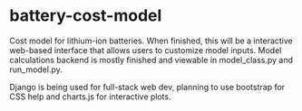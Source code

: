 # battery-cost-model
Cost model for lithium-ion batteries. When finished, this will be a interactive web-based interface that allows users to customize model inputs. Model calculations backend is mostly finished and viewable in model_class.py and run_model.py.

Django is being used for full-stack web dev, planning to use bootstrap for CSS help and charts.js for interactive plots.
